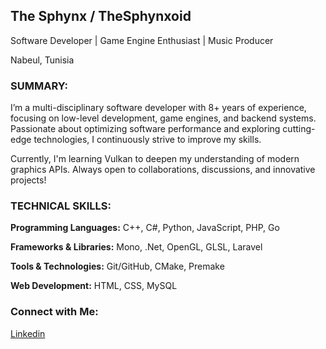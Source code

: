 ## The Sphynx / TheSphynxoid
Software Developer | Game Engine Enthusiast | Music Producer

Nabeul, Tunisia

### SUMMARY:

I’m a multi-disciplinary software developer with 8+ years of experience, focusing on low-level development, game engines, and backend systems. Passionate about optimizing software performance and exploring cutting-edge technologies, I continuously strive to improve my skills.

Currently, I'm learning Vulkan to deepen my understanding of modern graphics APIs. Always open to collaborations, discussions, and innovative projects!

### TECHNICAL SKILLS:

**Programming Languages:** C++, C#, Python, JavaScript, PHP, Go

**Frameworks & Libraries:** Mono, .Net, OpenGL, GLSL, Laravel

**Tools & Technologies:** Git/GitHub, CMake, Premake

**Web Development:** HTML, CSS, MySQL

### Connect with Me:

[Linkedin](https://www.linkedin.com/in/thesphynx)

<!--
**TheSphynxoid/TheSphynxoid** is a ✨ _special_ ✨ repository because its `README.md` (this file) appears on your GitHub profile.

Here are some ideas to get you started:

- 🔭 I’m currently working on ...
- 🌱 I’m currently learning ...
- 👯 I’m looking to collaborate on ...
- 🤔 I’m looking for help with ...
- 💬 Ask me about ...
- 📫 How to reach me: ...
- 😄 Pronouns: ...
- ⚡ Fun fact: ...
-->
